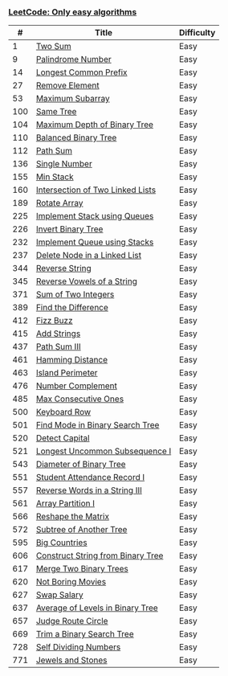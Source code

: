 
### [LeetCode: Only easy algorithms](./LeetCode)

| # | Title | Difficulty |
|---| ----- | ---------- |
|1|[Two Sum](./LeetCode/Two%20Sum/README.md)|Easy|
|9|[Palindrome Number](./LeetCode/Palindrome%20Number/README.md)|Easy|
|14|[Longest Common Prefix](./LeetCode/Longest%20Common%20Prefix/README.md)|Easy|
|27|[Remove Element](./LeetCode/Remove%20Element/README.md)|Easy|
|53|[Maximum Subarray](./LeetCode/Maximum%20Subarray/README.md)|Easy|
|100|[Same Tree](./LeetCode/Same%20Tree/README.md)|Easy|
|104|[Maximum Depth of Binary Tree](./LeetCode/Maximum%20Depth%20of%20Binary%20Tree/README.md)|Easy|
|110|[Balanced Binary Tree](./LeetCode/Balanced%20Binary%20Tree/README.md)|Easy|
|112|[Path Sum](./LeetCode/Path%20Sum/README.md)|Easy|
|136|[Single Number](./LeetCode/Single%Number/README.md)|Easy|
|155|[Min Stack](./LeetCode/Min%20Stack/README.md)|Easy|
|160|[Intersection of Two Linked Lists](./LeetCode/Intersection%20of%20Two%20Linked%20Lists/README.md)|Easy|
|189|[Rotate Array](./LeetCode/Rotate%20Array/README.md)|Easy|
|225|[Implement Stack using Queues](./LeetCode/Implement%20Stack%20using%20Queues/README.md)|Easy|
|226|[Invert Binary Tree](./LeetCode/Invert%20Binary%20Tree/README.md)|Easy|
|232|[Implement Queue using Stacks](./LeetCode/Implement%20Queue%20using%20Stacks/README.md)|Easy|
|237|[Delete Node in a Linked List](./LeetCode/Delete%20Node%20in%20a%20Linked%20List/README.md)|Easy|
|344|[Reverse String](./LeetCode/Reverse%20String/README.md)|Easy|
|345|[Reverse Vowels of a String](./LeetCode/Reverse%20Vowels%20of%20a%20String/README.md)|Easy|
|371|[Sum of Two Integers](./LeetCode/Sum%20of%20Two%20Integers/README.md)|Easy|
|389|[Find the Difference](./LeetCode/Find%20the%20Difference/README.md)|Easy|
|412|[Fizz Buzz](./LeetCode/Fizz%20Buzz/README.md)|Easy|
|415|[Add Strings](./LeetCode/Add%20Strings/README.md)|Easy|
|437|[Path Sum III](./LeetCode/Path%20Sum%20III/README.md)|Easy|
|461|[Hamming Distance](./LeetCode/Hamming%20Distance/README.md)|Easy|
|463|[Island Perimeter](./LeetCode/Island%20Perimeter/README.md)|Easy|
|476|[Number Complement](./LeetCode/Number%20Complement/README.md)|Easy|
|485|[Max Consecutive Ones](./LeetCode/Max%20Consecutive%20Ones/README.md)|Easy|
|500|[Keyboard Row](./LeetCode/Keyboard%20Row/README.md)|Easy|
|501|[Find Mode in Binary Search Tree](./LeetCode/Find%20Mode%20in%20Binary%20Search%20Tree/README.md)|Easy|
|520|[Detect Capital](./LeetCode/Detect%20Capital/README.md)|Easy|
|521|[Longest Uncommon Subsequence I](./LeetCode/Longest%20Uncommon%20Subsequence%20I/README.md)|Easy|
|543|[Diameter of Binary Tree](./LeetCode/Diameter%20of%20Binary%20Tree/README.md)|Easy|
|551|[Student Attendance Record I](./LeetCode/Student%20Attendance%20Record%20I/README.md)|Easy|
|557|[Reverse Words in a String III](./LeetCode/Reverse%20Words%20in%20a%20String%20III/README.md)|Easy|
|561|[Array Partition I](./LeetCode/Array%20Partition%20I/README.md)|Easy|
|566|[Reshape the Matrix](./LeetCode/Reshape%20the%20Matrix/README.md)|Easy|
|572|[Subtree of Another Tree](./LeetCode/Subtree%20of%20Another%20Tree/README.md)|Easy|
|595|[Big Countries](./LeetCode/Big%20Countries/README.md)|Easy|
|606|[Construct String from Binary Tree](./LeetCode/Construct%20String%20from%20Binary%20Tree/README.md)|Easy|
|617|[Merge Two Binary Trees](./LeetCode/Merge%20Two%20Binary%20Trees/README.md)|Easy|
|620|[Not Boring Movies](./LeetCode/Not%20Boring%20Movies/README.md)|Easy|
|627|[Swap Salary](./LeetCode/Swap%20Salary/README.md)|Easy|
|637|[Average of Levels in Binary Tree](./LeetCode/Average%20of%20Levels%20in%20Binary%20Tree/README.md)|Easy|
|657|[Judge Route Circle](./LeetCode/Judge%20Route%20Circle/README.md)|Easy|
|669|[Trim a Binary Search Tree](./LeetCode/Trim%20a%20Binary%20Search%20Tree/README.md)|Easy|
|728|[Self Dividing Numbers](./LeetCode/Self%20Dividing%20Numbers/README.md)|Easy|
|771|[Jewels and Stones](./LeetCode/Jewels%20and%20Stones/README.md)|Easy|